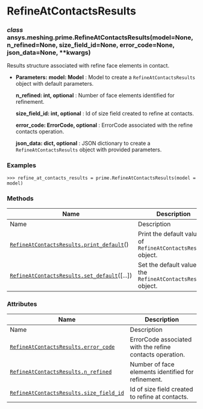 # RefineAtContactsResults

<a id="ansys.meshing.prime.RefineAtContactsResults"></a>

### *class* ansys.meshing.prime.RefineAtContactsResults(model=None, n_refined=None, size_field_id=None, error_code=None, json_data=None, \*\*kwargs)

Results structure associated with refine face elements in contact.

* **Parameters:**
  **model: Model**
  : Model to create a `RefineAtContactsResults` object with default parameters.

  **n_refined: int, optional**
  : Number of face elements identified for refinement.

  **size_field_id: int, optional**
  : Id of size field created to refine at contacts.

  **error_code: ErrorCode, optional**
  : ErrorCode associated with the refine contacts operation.

  **json_data: dict, optional**
  : JSON dictionary to create a `RefineAtContactsResults` object with provided parameters.

### Examples

```pycon
>>> refine_at_contacts_results = prime.RefineAtContactsResults(model = model)
```

<!-- !! processed by numpydoc !! -->

### Methods

| Name | Description |
|-----------------------------------------------------------------------------------------------------------------------------------------------------------------------|-----------------------------------------------------------------|
| Name | Description |
| [`RefineAtContactsResults.print_default`](ansys.meshing.prime.RefineAtContactsResults.print_default.md#ansys.meshing.prime.RefineAtContactsResults.print_default)()   | Print the default values of `RefineAtContactsResults` object.   |
| [`RefineAtContactsResults.set_default`](ansys.meshing.prime.RefineAtContactsResults.set_default.md#ansys.meshing.prime.RefineAtContactsResults.set_default)([...])    | Set the default values of the `RefineAtContactsResults` object. |

### Attributes

| Name | Description |
|-------------------------------------------------------------------------------------------------------------------------------------------------------------------|------------------------------------------------------------|
| Name | Description |
| [`RefineAtContactsResults.error_code`](ansys.meshing.prime.RefineAtContactsResults.error_code.md#ansys.meshing.prime.RefineAtContactsResults.error_code)          | ErrorCode associated with the refine contacts operation.   |
| [`RefineAtContactsResults.n_refined`](ansys.meshing.prime.RefineAtContactsResults.n_refined.md#ansys.meshing.prime.RefineAtContactsResults.n_refined)             | Number of face elements identified for refinement.         |
| [`RefineAtContactsResults.size_field_id`](ansys.meshing.prime.RefineAtContactsResults.size_field_id.md#ansys.meshing.prime.RefineAtContactsResults.size_field_id) | Id of size field created to refine at contacts.            |
<!-- vale on -->